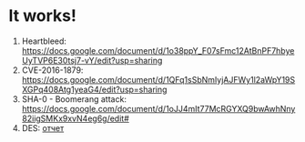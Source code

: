 # It works!

1. Heartbleed: https://docs.google.com/document/d/1o38ppY_F07sFmc12AtBnPF7hbyeUyTVP6E30tsj7-vY/edit?usp=sharing
2. CVE-2016-1879: https://docs.google.com/document/d/1QFq1sSbNmIyjAJFWy1l2aWpY19SXGPq408Atg1yeaG4/edit?usp=sharing
3. SHA-0 - Boomerang attack: https://docs.google.com/document/d/1oJJ4mIt77McRGYXQ9bwAwhNny82iigSMKx9xvN4eg6g/edit#
4. DES: [отчет](https://docs.google.com/document/d/1kml8NTA0UWL8HVXbIcs8ivPMynBcBQmyPC1YUS9qflY/)
